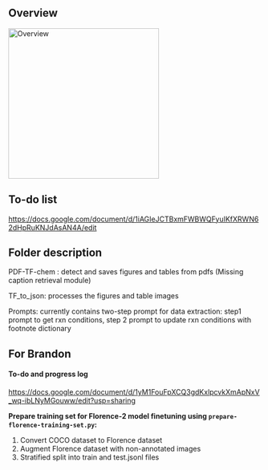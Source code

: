 ## Overview

<img src="https://github.com/user-attachments/assets/d080fe59-ca1b-4078-a7e0-f2bdf3bdb3a5" alt="Overview" width="300">

## To-do list
https://docs.google.com/document/d/1iAGIeJCTBxmFWBWQFyuIKfXRWN62dHpRuKNJdAsAN4A/edit 

## Folder description

PDF-TF-chem : detect and saves figures and tables from pdfs (Missing caption retrieval module)

TF_to_json: processes the figures and table images

Prompts: currently contains two-step prompt for data extraction: step1 prompt to get rxn conditions, step 2 prompt to update rxn conditions with footnote dictionary


## For Brandon
#### To-do and progress log
https://docs.google.com/document/d/1yM1FouFpXCQ3gdKxlpcvkXmApNxV_wq-ibLNyMGouww/edit?usp=sharing

<b> Prepare training set for Florence-2 model finetuning using <code>prepare-florence-training-set.py</code>: </b>
1) Convert COCO dataset to Florence dataset
2) Augment Florence dataset with non-annotated images
3) Stratified split into train and test.jsonl files 
